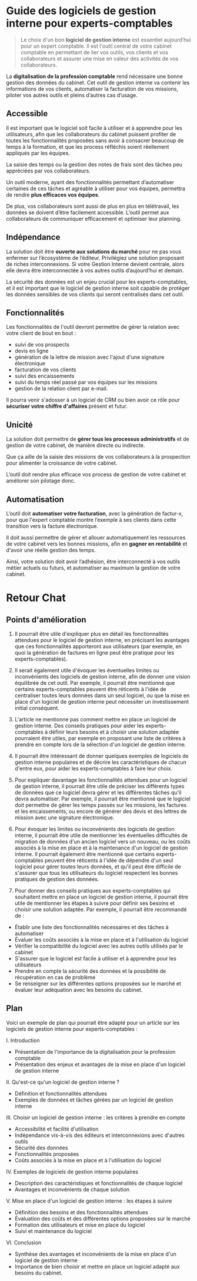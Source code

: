 # Guide des logiciels de gestion interne pour experts-comptables

> Le choix d'un bon **logiciel de gestion interne** est essentiel aujourd’hui pour un expert comptable. Il est l'outil central de votre cabinet comptable en permettant de lier vos outils, vos clients et vos collaborateurs et assurer une mise en valeur des activités de vos collaborateurs.

La **digitalisation de la profession comptable** rend nécessaire une bonne gestion des données du cabinet. Cet outil de gestion interne va contenir les informations de vos clients, automatiser la facturation de vos missions, piloter vos autres outils et pleins d’autres cas d’usage.

## Accessible

Il est important que le logiciel soit facile à utiliser et à apprendre pour les utilisateurs, afin que les collaborateurs du cabinet puissent profiter de toutes les fonctionnalités proposées sans avoir à consacrer beaucoup de temps à la formation, et que les process réfléchis soient réellement appliqués par les équipes.

La saisie des temps ou la gestion des notes de frais sont des tâches peu appréciées par vos collaborateurs.

Un outil moderne, ayant des fonctionnalités permettant d’automatiser certaines de ces tâches et agréable à utiliser pour vos équipes, permettra de rendre **plus efficaces vos équipes**.

De plus, vos collaborateurs sont aussi de plus en plus en télétravail, les données se doivent d’être facilement accessible. L’outil permet aux collaborateurs de communiquer efficacement et optimiser leur planning.

## **Indépendance**

La solution doit être **ouverte aux solutions du marché** pour ne pas vous enfermer sur l’écosystème de l’éditeur. Privilégiez une solution proposant de riches interconnexions. Si votre Gestion Interne devient centrale, alors elle devra être interconnectée à vos autres outils d’aujourd’hui et demain.

La sécurité des données est un enjeu crucial pour les experts-comptables, et il est important que le logiciel de gestion interne soit capable de protéger les données sensibles de vos clients qui seront centralisés dans cet outil.

## **Fonctionnalités**

Les fonctionnalités de l'outil devront permettre de gérer la relation avec votre client de bout en bout :

- suivi de vos prospects
- devis en ligne
- génération de la lettre de mission avec l'ajout d'une signature électronique
- facturation de vos clients
- suivi des encaissements
- suivi du temps réel passé par vos équipes sur les missions
- gestion de la relation client par e-mail.

Il pourra venir s'adosser à un logiciel de CRM ou bien avoir ce rôle pour **sécuriser votre chiffre d'affaires** présent et futur.

## **Unicité**

La solution doit permettre de **gérer tous les processus administratifs** et de gestion de votre cabinet, de manière directe ou indirecte.

Que ça aille de la saisie des missions de vos collaborateurs à la prospection pour alimenter la croissance de votre cabinet.

L’outil doit rendre plus efficace vos process de gestion de votre cabinet et améliorer son pilotage donc.

## **Automatisation**

L’outil doit **automatiser votre facturation**, avec la génération de factur-x, pour que l'expert comptable montre l’exemple à ses clients dans cette transition vers la facture électronique.

Il doit aussi permettre de gérer et allouer automatiquement les ressources de votre cabinet vers les bonnes missions, afin en **gagner en rentabilité** et d'avoir une réelle gestion des temps.

Ainsi, votre solution doit avoir l’adhésion, être interconnecté à vos outils métier actuels ou futurs, et automatiser au maximum la gestion de votre cabinet.





# Retour Chat

## Points d'amélioration

1. Il pourrait être utile d'expliquer plus en détail les fonctionnalités attendues pour le logiciel de gestion interne, en précisant les avantages que ces fonctionnalités apporteront aux utilisateurs (par exemple, en quoi la génération de factures en ligne peut être pratique pour les experts-comptables).
2. Il serait également utile d'évoquer les éventuelles limites ou inconvénients des logiciels de gestion interne, afin de donner une vision équilibrée de cet outil. Par exemple, il pourrait être mentionné que certains experts-comptables peuvent être réticents à l'idée de centraliser toutes leurs données dans un seul logiciel, ou que la mise en place d'un logiciel de gestion interne peut nécessiter un investissement initial conséquent.
3. L'article ne mentionne pas comment mettre en place un logiciel de gestion interne. Des conseils pratiques pour aider les experts-comptables à définir leurs besoins et à choisir une solution adaptée pourraient être utiles, par exemple en proposant une liste de critères à prendre en compte lors de la sélection d'un logiciel de gestion interne.
4. Il pourrait être intéressant de donner quelques exemples de logiciels de gestion interne populaires et de décrire les caractéristiques de chacun d'entre eux, pour aider les experts-comptables à faire leur choix.

1. Pour expliquer davantage les fonctionnalités attendues pour un logiciel de gestion interne, il pourrait être utile de préciser les différents types de données que ce logiciel devra gérer et les différentes tâches qu'il devra automatiser. Par exemple, il pourrait être mentionné que le logiciel doit permettre de gérer les temps passés sur les missions, les factures et les encaissements, ou encore de générer des devis et des lettres de mission avec une signature électronique.
2. Pour évoquer les limites ou inconvénients des logiciels de gestion interne, il pourrait être utile de mentionner les éventuelles difficultés de migration de données d'un ancien logiciel vers un nouveau, ou les coûts associés à la mise en place et à la maintenance d'un logiciel de gestion interne. Il pourrait également être mentionné que certains experts-comptables peuvent être réticents à l'idée de dépendre d'un seul logiciel pour gérer toutes leurs données, et qu'il peut être difficile de s'assurer que tous les utilisateurs du logiciel respectent les bonnes pratiques de gestion des données.
3. Pour donner des conseils pratiques aux experts-comptables qui souhaitent mettre en place un logiciel de gestion interne, il pourrait être utile de mentionner les étapes à suivre pour définir ses besoins et choisir une solution adaptée. Par exemple, il pourrait être recommandé de :

- Établir une liste des fonctionnalités nécessaires et des tâches à automatiser
- Évaluer les coûts associés à la mise en place et à l'utilisation du logiciel
- Vérifier la compatibilité du logiciel avec les autres outils utilisés par le cabinet
- S'assurer que le logiciel est facile à utiliser et à apprendre pour les utilisateurs
- Prendre en compte la sécurité des données et la possibilité de récupération en cas de problème
- Se renseigner sur les différentes options proposées sur le marché et évaluer leur adéquation avec les besoins du cabinet.





## Plan

Voici un exemple de plan qui pourrait être adapté pour un article sur les logiciels de gestion interne pour experts-comptables :

I. Introduction

- Présentation de l'importance de la digitalisation pour la profession comptable
- Présentation des enjeux et avantages de la mise en place d'un logiciel de gestion interne

II. Qu'est-ce qu'un logiciel de gestion interne ?

- Définition et fonctionnalités attendues
- Exemples de données et tâches gérées par un logiciel de gestion interne

III. Choisir un logiciel de gestion interne : les critères à prendre en compte

- Accessibilité et facilité d'utilisation
- Indépendance vis-à-vis des éditeurs et interconnexions avec d'autres outils
- Sécurité des données
- Fonctionnalités proposées
- Coûts associés à la mise en place et à l'utilisation du logiciel

IV. Exemples de logiciels de gestion interne populaires

- Description des caractéristiques et fonctionnalités de chaque logiciel
- Avantages et inconvénients de chaque solution

V. Mise en place d'un logiciel de gestion interne : les étapes à suivre

- Définition des besoins et des fonctionnalités attendues
- Évaluation des coûts et des différentes options proposées sur le marché
- Formation des utilisateurs et mise en place du logiciel
- Suivi et maintenance du logiciel

VI. Conclusion

- Synthèse des avantages et inconvénients de la mise en place d'un logiciel de gestion interne
- Importance de bien choisir et mettre en place un logiciel adapté aux besoins du cabinet.